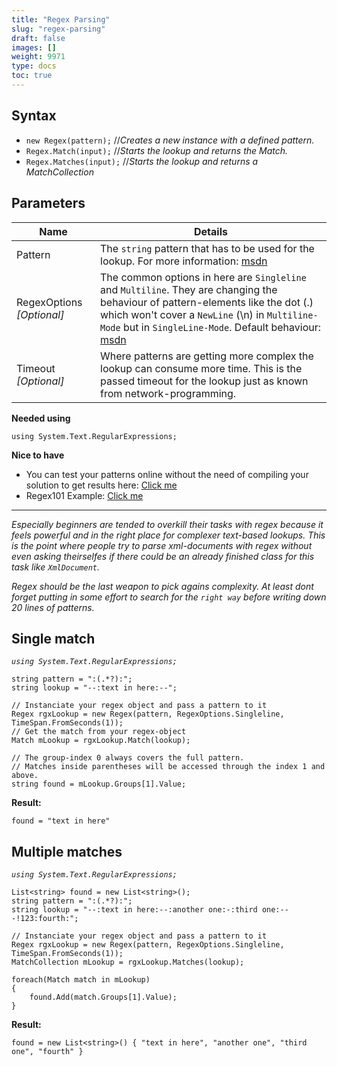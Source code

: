 ```yaml
---
title: "Regex Parsing"
slug: "regex-parsing"
draft: false
images: []
weight: 9971
type: docs
toc: true
---
```


## Syntax
 - `new Regex(pattern);` //*Creates a new instance with a defined pattern.*
 - `Regex.Match(input);` //*Starts the lookup and returns the Match.*
 - `Regex.Matches(input);` //*Starts the lookup and returns a MatchCollection*


## Parameters
| Name | Details|
| ------ | ------ |
| Pattern | The `string` pattern that has to be used for the lookup. For more information: [msdn][1]|
| RegexOptions *[Optional]* | The common options in here are `Singleline` and `Multiline`. They are changing the behaviour of pattern-elements like the dot (.) which won't cover a `NewLine` (\n) in `Multiline-Mode` but in `SingleLine-Mode`. Default behaviour: [msdn][2] |
| Timeout *[Optional]* | Where patterns are getting more complex the lookup can consume more time. This is the passed timeout for the lookup just as known from network-programming.|


  [1]: https://msdn.microsoft.com/en-us/library/ae5bf541(v=vs.90).aspx
  [2]: https://msdn.microsoft.com/en-US/library/yd1hzczs(v=vs.110).aspx#Default

**Needed using**

    using System.Text.RegularExpressions;

**Nice to have**

  - You can test your patterns online without the need of compiling your solution to get results here: [Click me][1]    
  - Regex101 Example: [Click me][2]

_________

*Especially beginners are tended to overkill their tasks with regex because it feels powerful and in the right place for complexer text-based lookups. This is the point where people try to parse xml-documents with regex without even asking theirselfes if there could be an already finished class for this task like `XmlDocument`.*

*Regex should be the last weapon to pick agains complexity. At least dont forget putting in some effort to search for the `right way` before writing down 20 lines of patterns.*


  [1]: https://regex101.com/
  [2]: https://regex101.com/r/cG9lP5/1


## Single match
*`using System.Text.RegularExpressions;`*

    string pattern = ":(.*?):";
    string lookup = "--:text in here:--";
    
    // Instanciate your regex object and pass a pattern to it
    Regex rgxLookup = new Regex(pattern, RegexOptions.Singleline, TimeSpan.FromSeconds(1));
    // Get the match from your regex-object
    Match mLookup = rgxLookup.Match(lookup);
    
    // The group-index 0 always covers the full pattern.
    // Matches inside parentheses will be accessed through the index 1 and above.
    string found = mLookup.Groups[1].Value;

**Result:**  

    found = "text in here"

## Multiple matches
*`using System.Text.RegularExpressions;`*

    List<string> found = new List<string>();
    string pattern = ":(.*?):";
    string lookup = "--:text in here:--:another one:-:third one:---!123:fourth:";
    
    // Instanciate your regex object and pass a pattern to it
    Regex rgxLookup = new Regex(pattern, RegexOptions.Singleline, TimeSpan.FromSeconds(1));
    MatchCollection mLookup = rgxLookup.Matches(lookup);
    
    foreach(Match match in mLookup)
    {
        found.Add(match.Groups[1].Value);
    }

**Result:**  

    found = new List<string>() { "text in here", "another one", "third one", "fourth" }

